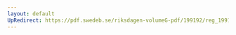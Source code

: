 ```yaml
---
layout: default
UpRedirect: https://pdf.swedeb.se/riksdagen-volumeG-pdf/199192/reg_199192/reg_199192_0872.pdf
---
```

